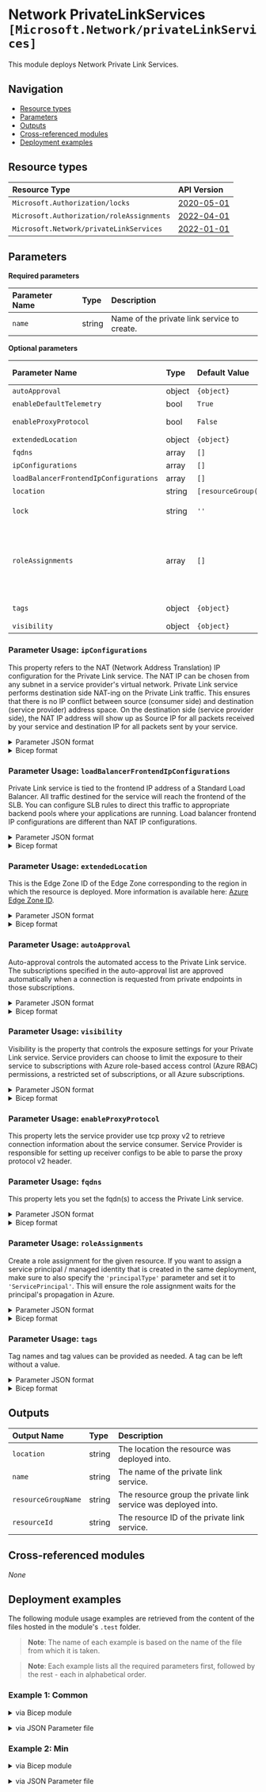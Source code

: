 # Network PrivateLinkServices `[Microsoft.Network/privateLinkServices]`

This module deploys Network Private Link Services.

## Navigation

- [Resource types](#Resource-types)
- [Parameters](#Parameters)
- [Outputs](#Outputs)
- [Cross-referenced modules](#Cross-referenced-modules)
- [Deployment examples](#Deployment-examples)

## Resource types

| Resource Type | API Version |
| :-- | :-- |
| `Microsoft.Authorization/locks` | [2020-05-01](https://docs.microsoft.com/en-us/azure/templates/Microsoft.Authorization/2020-05-01/locks) |
| `Microsoft.Authorization/roleAssignments` | [2022-04-01](https://docs.microsoft.com/en-us/azure/templates/Microsoft.Authorization/2022-04-01/roleAssignments) |
| `Microsoft.Network/privateLinkServices` | [2022-01-01](https://docs.microsoft.com/en-us/azure/templates/Microsoft.Network/2022-01-01/privateLinkServices) |

## Parameters

**Required parameters**

| Parameter Name | Type | Description |
| :-- | :-- | :-- |
| `name` | string | Name of the private link service to create. |

**Optional parameters**

| Parameter Name | Type | Default Value | Allowed Values | Description |
| :-- | :-- | :-- | :-- | :-- |
| `autoApproval` | object | `{object}` |  | The auto-approval list of the private link service. |
| `enableDefaultTelemetry` | bool | `True` |  | Enable telemetry via a Globally Unique Identifier (GUID). |
| `enableProxyProtocol` | bool | `False` |  | Whether the private link service is enabled for proxy protocol or not. |
| `extendedLocation` | object | `{object}` |  | The extended location of the load balancer. |
| `fqdns` | array | `[]` |  | The list of Fqdn. |
| `ipConfigurations` | array | `[]` |  | An array of private link service IP configurations. |
| `loadBalancerFrontendIpConfigurations` | array | `[]` |  | An array of references to the load balancer IP configurations. |
| `location` | string | `[resourceGroup().location]` |  | Location for all Resources. |
| `lock` | string | `''` | `['', CanNotDelete, ReadOnly]` | Specify the type of lock. |
| `roleAssignments` | array | `[]` |  | Array of role assignment objects that contain the 'roleDefinitionIdOrName' and 'principalId' to define RBAC role assignments on this resource. In the roleDefinitionIdOrName attribute, you can provide either the display name of the role definition, or its fully qualified ID in the following format: '/providers/Microsoft.Authorization/roleDefinitions/c2f4ef07-c644-48eb-af81-4b1b4947fb11'. |
| `tags` | object | `{object}` |  | Tags to be applied on all resources/resource groups in this deployment. |
| `visibility` | object | `{object}` |  | The visibility list of the private link service. |


### Parameter Usage: `ipConfigurations`

This property refers to the NAT (Network Address Translation) IP configuration for the Private Link service. The NAT IP can be chosen from any subnet in a service provider's virtual network. Private Link service performs destination side NAT-ing on the Private Link traffic. This ensures that there is no IP conflict between source (consumer side) and destination (service provider) address space. On the destination side (service provider side), the NAT IP address will show up as Source IP for all packets received by your service and destination IP for all packets sent by your service.

<details>

<summary>Parameter JSON format</summary>

```json
"ipConfigurations": {
  "value": [
    // Example showing only mandatory fields
    {
      "name": "minpls01", // Name of the IP configuration
      "properties": {
        "subnet": {
          "id": "/subscriptions/<<subscriptionId>>/resourceGroups/validation-rg/providers/Microsoft.Network/virtualNetworks/adp-<<namePrefix>>-az-vnet-x-001/subnets/<<namePrefix>>-az-subnet-x-001" // The subnet selected here will be used by the Private Link Service to pick up the NAT IP
        }
      }
    },
    // Example showing commonly used fields
    {
      "name": "pls01", // Name of the IP configuration
      "properties": {
        "primary": false, // Whether the ip configuration is primary or not
        "privateIPAddressVersion": "IPv4", // Whether the specific IP configuration is IPv4 or IPv6. Default is IPv4
        "privateIPAllocationMethod": "Static", // The private IP address allocation method
        "privateIPAddress": "10.0.1.10", // If "privateIPAllocationMethod" is set to "Static" then this needs to be supplied
        "subnet": {
          "id": "/subscriptions/<<subscriptionId>>/resourceGroups/validation-rg/providers/Microsoft.Network/virtualNetworks/adp-<<namePrefix>>-az-vnet-x-001/subnets/<<namePrefix>>-az-subnet-x-001" // The subnet selected here will be used by the Private Link Service to pick up the NAT IP
        }
      }
    }
  ]
}
```

</details>

<details>

<summary>Bicep format</summary>

```bicep
ipConfigurations: [
  // Example showing only mandatory fields
  {
    name: 'minpls01' // Name of the IP configuration
    properties: {
      subnet: {
        id: '/subscriptions/<<subscriptionId>>/resourceGroups/validation-rg/providers/Microsoft.Network/virtualNetworks/adp-<<namePrefix>>-az-vnet-x-001/subnets/<<namePrefix>>-az-subnet-x-001' // The subnet selected here will be used by the Private Link Service to pick up the NAT IP
      }
    }
  }
  // Example showing commonly used fields
  {
    name: 'pls01' // Name of the IP configuration
    properties: {
      primary: false // Whether the ip configuration is primary or not
      privateIPAddressVersion: 'IPv4' // Whether the specific IP configuration is IPv4 or IPv6. Default is IPv4
      privateIPAllocationMethod: 'Static' // Whether the specific IP configuration is IPv4 or IPv6. Default is IPv4
      privateIPAddress: '10.0.1.10' // If "privateIPAllocationMethod" is set to "Static" then this needs to be supplied
      subnet: {
        id: '/subscriptions/<<subscriptionId>>/resourceGroups/validation-rg/providers/Microsoft.Network/virtualNetworks/adp-<<namePrefix>>-az-vnet-x-001/subnets/<<namePrefix>>-az-subnet-x-001' // The subnet selected here will be used by the Private Link Service to pick up the NAT IP
      }
    }
  }
]
```

</details>
<p>

### Parameter Usage: `loadBalancerFrontendIpConfigurations`

Private Link service is tied to the frontend IP address of a Standard Load Balancer. All traffic destined for the service will reach the frontend of the SLB. You can configure SLB rules to direct this traffic to appropriate backend pools where your applications are running. Load balancer frontend IP configurations are different than NAT IP configurations.

<details>

<summary>Parameter JSON format</summary>

```json
"loadBalancerFrontendIpConfigurations": {
  "value": [
    // Example showing reference to the font end IP configuration of the load balancer
    {
      "id": "/subscriptions/<<subscriptionId>>/resourceGroups/validation-rg/providers/Microsoft.Network/loadBalancers/adp-<<namePrefix>>-az-lb-internal-001/frontendIPConfigurations/privateIPConfig1"
    }
  ]
}
```

</details>

<details>

<summary>Bicep format</summary>

```bicep
loadBalancerFrontendIpConfigurations: [
  // Example showing reference to the font end IP configuration of the load balancer
  {
    id: '/subscriptions/<<subscriptionId>>/resourceGroups/validation-rg/providers/Microsoft.Network/loadBalancers/adp-<<namePrefix>>-az-lb-internal-001/frontendIPConfigurations/privateIPConfig1'
  }
]
```

</details>
<p>

### Parameter Usage: `extendedLocation`

This is the Edge Zone ID of the Edge Zone corresponding to the region in which the resource is deployed. More information is available here: [Azure Edge Zone ID](https://docs.microsoft.com/en-us/azure/public-multi-access-edge-compute-mec/key-concepts#azure-edge-zone-id).

<details>

<summary>Parameter JSON format</summary>

```json
"extendedLocation": {
  // Example showing usage of the extendedLocation param
  "value": {
    "name": "attatlanta1", // Edge Zone ID for the parent East US 2 region is "attatlanta1"
    "type": "EdgeZone" // Fixed value
  }
}
```

</details>

<details>

<summary>Bicep format</summary>

```bicep
extendedLocation: {
  // Example showing usage of the extendedLocation param
  name: 'attdallas1' // Edge Zone ID for the parent South Central US region is "attdallas1".
  type: 'EdgeZone' // Fixed value
}
```

</details>
<p>

### Parameter Usage: `autoApproval`

Auto-approval controls the automated access to the Private Link service. The subscriptions specified in the auto-approval list are approved automatically when a connection is requested from private endpoints in those subscriptions.

<details>

<summary>Parameter JSON format</summary>

```json
// Example to auto-approve for all the subscriptions present under the "visibility" param
"autoApproval": {
  "value": [
    "*"
  ]
}

// Example to auto-approve a specific set of subscriptions. This should always be a subset of the subscriptions provided under the "visibility" param
"autoApproval": {
  "value": [
    "12345678-1234-1234-1234-123456781234", // Subscription 1
    "87654321-1234-1234-1234-123456781234" // Subscription 2
  ]
}
```

</details>

<details>

<summary>Bicep format</summary>

```bicep
// Example to auto-approve for all the subscriptions present under the "visibility" param
autoApproval: [
  "*"
]

// Example to auto-approve a specific set of subscriptions. This should always be a subset of the subscriptions provided under "visibility"
autoApproval: [
  '12345678-1234-1234-1234-123456781234' // Subscription 1
  '87654321-1234-1234-1234-123456781234' // Subscription 2
]
```

</details>
<p>

### Parameter Usage: `visibility`

Visibility is the property that controls the exposure settings for your Private Link service. Service providers can choose to limit the exposure to their service to subscriptions with Azure role-based access control (Azure RBAC) permissions, a restricted set of subscriptions, or all Azure subscriptions.

<details>

<summary>Parameter JSON format</summary>

```json
"visibility": {
  "value"
  // Example showing usage of visibility param
  "subscriptions": [
    "12345678-1234-1234-1234-123456781234", // Subscription 1
    "87654321-1234-1234-1234-123456781234", // Subscription 2
    "12341234-1234-1234-1234-123456781234" // Subscription 3
  ]
}
```

</details>

<details>

<summary>Bicep format</summary>

```bicep
visibility: {
  subscriptions: [
    '12345678-1234-1234-1234-123456781234' // Subscription 1
    '87654321-1234-1234-1234-123456781234' // Subscription 2
    '12341234-1234-1234-1234-123456781234' // Subscription 3
  ]
}
```

</details>
<p>

### Parameter Usage: `enableProxyProtocol`

This property lets the service provider use tcp proxy v2 to retrieve connection information about the service consumer. Service Provider is responsible for setting up receiver configs to be able to parse the proxy protocol v2 header.

### Parameter Usage: `fqdns`

This property lets you set the fqdn(s) to access the Private Link service.
<details>

<summary>Parameter JSON format</summary>

```json
"fqdns": {
  // Example to set FQDNs for the Private Link service
  "value": [
    "pls01.azure.privatelinkservice", // FQDN 1
    "pls01-duplicate.azure.privatelinkserivce" // FQDN 2
  ]
}
```

</details>

<details>

<summary>Bicep format</summary>

```bicep
fqdns: [
  // Example to set FQDNs for the Private Link service
  'pls01.azure.privatelinkservice'
  'pls01-duplicate.azure.privatelinkservice'
]
```

</details>
<p>

### Parameter Usage: `roleAssignments`

Create a role assignment for the given resource. If you want to assign a service principal / managed identity that is created in the same deployment, make sure to also specify the `'principalType'` parameter and set it to `'ServicePrincipal'`. This will ensure the role assignment waits for the principal's propagation in Azure.

<details>

<summary>Parameter JSON format</summary>

```json
"roleAssignments": {
    "value": [
        {
            "roleDefinitionIdOrName": "Reader",
            "description": "Reader Role Assignment",
            "principalIds": [
                "12345678-1234-1234-1234-123456789012", // object 1
                "78945612-1234-1234-1234-123456789012" // object 2
            ]
        },
        {
            "roleDefinitionIdOrName": "/providers/Microsoft.Authorization/roleDefinitions/c2f4ef07-c644-48eb-af81-4b1b4947fb11",
            "principalIds": [
                "12345678-1234-1234-1234-123456789012" // object 1
            ],
            "principalType": "ServicePrincipal"
        }
    ]
}
```

</details>

<details>

<summary>Bicep format</summary>

```bicep
roleAssignments: [
    {
        roleDefinitionIdOrName: 'Reader'
        description: 'Reader Role Assignment'
        principalIds: [
            '12345678-1234-1234-1234-123456789012' // object 1
            '78945612-1234-1234-1234-123456789012' // object 2
        ]
    }
    {
        roleDefinitionIdOrName: '/providers/Microsoft.Authorization/roleDefinitions/c2f4ef07-c644-48eb-af81-4b1b4947fb11'
        principalIds: [
            '12345678-1234-1234-1234-123456789012' // object 1
        ]
        principalType: 'ServicePrincipal'
    }
]
```

</details>
<p>

### Parameter Usage: `tags`

Tag names and tag values can be provided as needed. A tag can be left without a value.

<details>

<summary>Parameter JSON format</summary>

```json
"tags": {
    "value": {
        "Environment": "Non-Prod",
        "Contact": "test.user@testcompany.com",
        "PurchaseOrder": "1234",
        "CostCenter": "7890",
        "ServiceName": "DeploymentValidation",
        "Role": "DeploymentValidation"
    }
}
```

</details>

<details>

<summary>Bicep format</summary>

```bicep
tags: {
    Environment: 'Non-Prod'
    Contact: 'test.user@testcompany.com'
    PurchaseOrder: '1234'
    CostCenter: '7890'
    ServiceName: 'DeploymentValidation'
    Role: 'DeploymentValidation'
}
```

</details>
<p>

## Outputs

| Output Name | Type | Description |
| :-- | :-- | :-- |
| `location` | string | The location the resource was deployed into. |
| `name` | string | The name of the private link service. |
| `resourceGroupName` | string | The resource group the private link service was deployed into. |
| `resourceId` | string | The resource ID of the private link service. |

## Cross-referenced modules

_None_

## Deployment examples

The following module usage examples are retrieved from the content of the files hosted in the module's `.test` folder.
   >**Note**: The name of each example is based on the name of the file from which it is taken.

   >**Note**: Each example lists all the required parameters first, followed by the rest - each in alphabetical order.

<h3>Example 1: Common</h3>

<details>

<summary>via Bicep module</summary>

```bicep
module privateLinkServices './Microsoft.Network/privateLinkServices/deploy.bicep' = {
  name: '${uniqueString(deployment().name)}-test-nplscom'
  params: {
    // Required parameters
    name: '<<namePrefix>>nplscom001'
    // Non-required parameters
    autoApproval: {
      subscriptions: [
        '*'
      ]
    }
    enableDefaultTelemetry: '<enableDefaultTelemetry>'
    enableProxyProtocol: true
    fqdns: [
      'nplscom.plsfqdn01.azure.privatelinkservice'
      'nplscom.plsfqdn02.azure.privatelinkservice'
    ]
    ipConfigurations: [
      {
        name: 'nplscom01'
        properties: {
          primary: true
          privateIPAllocationMethod: 'Dynamic'
          subnet: {
            id: '<id>'
          }
        }
      }
    ]
    loadBalancerFrontendIpConfigurations: [
      {
        id: '<id>'
      }
    ]
    lock: 'CanNotDelete'
    roleAssignments: [
      {
        principalIds: [
          '<managedIdentityPrincipalId>'
        ]
        roleDefinitionIdOrName: 'Reader'
      }
    ]
    visibility: {
      subscriptions: [
        '<subscriptionId>'
      ]
    }
  }
}
```

</details>
<p>

<details>

<summary>via JSON Parameter file</summary>

```json
{
  "$schema": "https://schema.management.azure.com/schemas/2019-04-01/deploymentParameters.json#",
  "contentVersion": "1.0.0.0",
  "parameters": {
    // Required parameters
    "name": {
      "value": "<<namePrefix>>nplscom001"
    },
    // Non-required parameters
    "autoApproval": {
      "value": {
        "subscriptions": [
          "*"
        ]
      }
    },
    "enableDefaultTelemetry": {
      "value": "<enableDefaultTelemetry>"
    },
    "enableProxyProtocol": {
      "value": true
    },
    "fqdns": {
      "value": [
        "nplscom.plsfqdn01.azure.privatelinkservice",
        "nplscom.plsfqdn02.azure.privatelinkservice"
      ]
    },
    "ipConfigurations": {
      "value": [
        {
          "name": "nplscom01",
          "properties": {
            "primary": true,
            "privateIPAllocationMethod": "Dynamic",
            "subnet": {
              "id": "<id>"
            }
          }
        }
      ]
    },
    "loadBalancerFrontendIpConfigurations": {
      "value": [
        {
          "id": "<id>"
        }
      ]
    },
    "lock": {
      "value": "CanNotDelete"
    },
    "roleAssignments": {
      "value": [
        {
          "principalIds": [
            "<managedIdentityPrincipalId>"
          ],
          "roleDefinitionIdOrName": "Reader"
        }
      ]
    },
    "visibility": {
      "value": {
        "subscriptions": [
          "<subscriptionId>"
        ]
      }
    }
  }
}
```

</details>
<p>

<h3>Example 2: Min</h3>

<details>

<summary>via Bicep module</summary>

```bicep
module privateLinkServices './Microsoft.Network/privateLinkServices/deploy.bicep' = {
  name: '${uniqueString(deployment().name)}-test-nplsmin'
  params: {
    // Required parameters
    name: '<<namePrefix>>nplsmin001'
    // Non-required parameters
    enableDefaultTelemetry: '<enableDefaultTelemetry>'
    ipConfigurations: [
      {
        name: 'nplsmin01'
        properties: {
          subnet: {
            id: '<id>'
          }
        }
      }
    ]
    loadBalancerFrontendIpConfigurations: [
      {
        id: '<id>'
      }
    ]
  }
}
```

</details>
<p>

<details>

<summary>via JSON Parameter file</summary>

```json
{
  "$schema": "https://schema.management.azure.com/schemas/2019-04-01/deploymentParameters.json#",
  "contentVersion": "1.0.0.0",
  "parameters": {
    // Required parameters
    "name": {
      "value": "<<namePrefix>>nplsmin001"
    },
    // Non-required parameters
    "enableDefaultTelemetry": {
      "value": "<enableDefaultTelemetry>"
    },
    "ipConfigurations": {
      "value": [
        {
          "name": "nplsmin01",
          "properties": {
            "subnet": {
              "id": "<id>"
            }
          }
        }
      ]
    },
    "loadBalancerFrontendIpConfigurations": {
      "value": [
        {
          "id": "<id>"
        }
      ]
    }
  }
}
```

</details>
<p>
